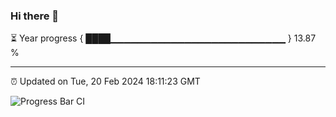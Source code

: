 ### Hi there 👋

⏳ Year progress { ████▁▁▁▁▁▁▁▁▁▁▁▁▁▁▁▁▁▁▁▁▁▁▁▁▁▁ } 13.87 %

---

⏰ Updated on Tue, 20 Feb 2024 18:11:23 GMT

![Progress Bar CI](https://github.com/Shyam-Makwana/GitHub-Actions-Demo/workflows/Progress%20Bar%20CI/badge.svg)
